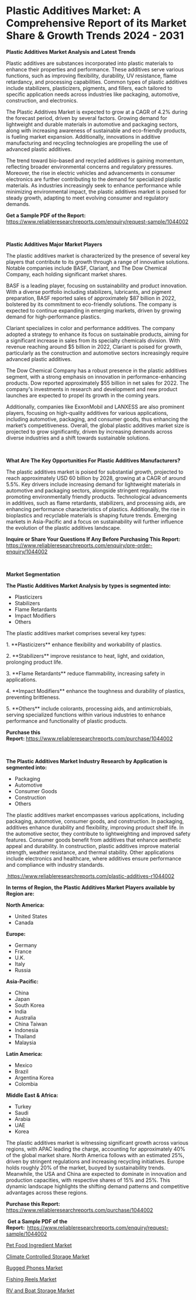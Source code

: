 <p><h1>Plastic Additives Market: A Comprehensive Report of its Market Share & Growth Trends 2024 - 2031</h1></p><p><strong>Plastic Additives Market Analysis and Latest Trends</strong></p>
<p><p>Plastic additives are substances incorporated into plastic materials to enhance their properties and performance. These additives serve various functions, such as improving flexibility, durability, UV resistance, flame retardancy, and processing capabilities. Common types of plastic additives include stabilizers, plasticizers, pigments, and fillers, each tailored to specific application needs across industries like packaging, automotive, construction, and electronics.</p><p>The Plastic Additives Market is expected to grow at a CAGR of 4.2% during the forecast period, driven by several factors. Growing demand for lightweight and durable materials in automotive and packaging sectors, along with increasing awareness of sustainable and eco-friendly products, is fueling market expansion. Additionally, innovations in additive manufacturing and recycling technologies are propelling the use of advanced plastic additives.</p><p>The trend toward bio-based and recycled additives is gaining momentum, reflecting broader environmental concerns and regulatory pressures. Moreover, the rise in electric vehicles and advancements in consumer electronics are further contributing to the demand for specialized plastic materials. As industries increasingly seek to enhance performance while minimizing environmental impact, the plastic additives market is poised for steady growth, adapting to meet evolving consumer and regulatory demands.</p></p>
<p><strong>Get a Sample PDF of the Report:&nbsp;</strong> <a href="https://www.reliableresearchreports.com/enquiry/request-sample/1044002?utm_campaign=32&utm_medium=2&utm_source=Github&utm_content=ia&utm_term=13112024&utm_id=plastic-additives">https://www.reliableresearchreports.com/enquiry/request-sample/1044002</a></p>
<p>&nbsp;</p>
<p><strong>Plastic Additives Major Market Players</strong></p>
<p><p>The plastic additives market is characterized by the presence of several key players that contribute to its growth through a range of innovative solutions. Notable companies include BASF, Clariant, and The Dow Chemical Company, each holding significant market shares.</p><p>BASF is a leading player, focusing on sustainability and product innovation. With a diverse portfolio including stabilizers, lubricants, and pigment preparation, BASF reported sales of approximately $87 billion in 2022, bolstered by its commitment to eco-friendly solutions. The company is expected to continue expanding in emerging markets, driven by growing demand for high-performance plastics.</p><p>Clariant specializes in color and performance additives. The company adopted a strategy to enhance its focus on sustainable products, aiming for a significant increase in sales from its specialty chemicals division. With revenue reaching around $5 billion in 2022, Clariant is poised for growth, particularly as the construction and automotive sectors increasingly require advanced plastic additives.</p><p>The Dow Chemical Company has a robust presence in the plastic additives segment, with a strong emphasis on innovation in performance-enhancing products. Dow reported approximately $55 billion in net sales for 2022. The company's investments in research and development and new product launches are expected to propel its growth in the coming years.</p><p>Additionally, companies like ExxonMobil and LANXESS are also prominent players, focusing on high-quality additives for various applications, including automotive, packaging, and consumer goods, thus enhancing the market’s competitiveness. Overall, the global plastic additives market size is projected to grow significantly, driven by increasing demands across diverse industries and a shift towards sustainable solutions.</p></p>
<p>&nbsp;</p>
<p><strong>What Are The Key Opportunities For Plastic Additives Manufacturers?</strong></p>
<p><p>The plastic additives market is poised for substantial growth, projected to reach approximately USD 60 billion by 2028, growing at a CAGR of around 5.5%. Key drivers include increasing demand for lightweight materials in automotive and packaging sectors, alongside stringent regulations promoting environmentally friendly products. Technological advancements in additives, such as flame retardants, stabilizers, and processing aids, are enhancing performance characteristics of plastics. Additionally, the rise in bioplastics and recyclable materials is shaping future trends. Emerging markets in Asia-Pacific and a focus on sustainability will further influence the evolution of the plastic additives landscape.</p></p>
<p><strong>Inquire or Share Your Questions If Any Before Purchasing This Report:</strong> <a href="https://www.reliableresearchreports.com/enquiry/pre-order-enquiry/1044002?utm_campaign=32&utm_medium=2&utm_source=Github&utm_content=ia&utm_term=13112024&utm_id=plastic-additives">https://www.reliableresearchreports.com/enquiry/pre-order-enquiry/1044002</a></p>
<p>&nbsp;</p>
<p><strong>Market Segmentation</strong></p>
<p><strong>The Plastic Additives Market Analysis by types is segmented into:</strong></p>
<p><ul><li>Plasticizers</li><li>Stabilizers</li><li>Flame Retardants</li><li>Impact Modifiers</li><li>Others</li></ul></p>
<p><p>The plastic additives market comprises several key types: </p><p>1. **Plasticizers** enhance flexibility and workability of plastics. </p><p>2. **Stabilizers** improve resistance to heat, light, and oxidation, prolonging product life. </p><p>3. **Flame Retardants** reduce flammability, increasing safety in applications. </p><p>4. **Impact Modifiers** enhance the toughness and durability of plastics, preventing brittleness. </p><p>5. **Others** include colorants, processing aids, and antimicrobials, serving specialized functions within various industries to enhance performance and functionality of plastic products.</p></p>
<p><strong>Purchase this Report:&nbsp;</strong><a href="https://www.reliableresearchreports.com/purchase/1044002?utm_campaign=32&utm_medium=2&utm_source=Github&utm_content=ia&utm_term=13112024&utm_id=plastic-additives">https://www.reliableresearchreports.com/purchase/1044002</a></p>
<p>&nbsp;</p>
<p><strong>The Plastic Additives Market Industry Research by Application is segmented into:</strong></p>
<p><ul><li>Packaging</li><li>Automotive</li><li>Consumer Goods</li><li>Construction</li><li>Others</li></ul></p>
<p><p>The plastic additives market encompasses various applications, including packaging, automotive, consumer goods, and construction. In packaging, additives enhance durability and flexibility, improving product shelf life. In the automotive sector, they contribute to lightweighting and improved safety features. Consumer goods benefit from additives that enhance aesthetic appeal and durability. In construction, plastic additives improve material strength, weather resistance, and thermal stability. Other applications include electronics and healthcare, where additives ensure performance and compliance with industry standards.</p></p>
<p><a href="https://www.reliableresearchreports.com/plastic-additives-r1044002?utm_campaign=32&utm_medium=2&utm_source=Github&utm_content=ia&utm_term=13112024&utm_id=plastic-additives">&nbsp;https://www.reliableresearchreports.com/plastic-additives-r1044002</a></p>
<p><strong>In terms of Region, the Plastic Additives Market Players available by Region are:</strong></p>
<p>
    <p> <strong> North America: </strong>
        <ul>
            <li>United States</li>
            <li>Canada</li>
        </ul>
        </p> 
    <p> <strong> Europe: </strong>
        <ul>
            <li>Germany</li>
            <li>France</li>
            <li>U.K.</li>
            <li>Italy</li>
            <li>Russia</li>
        </ul>
        </p> 
    <p> <strong> Asia-Pacific: </strong>
        <ul>
            <li>China</li>
            <li>Japan</li>
            <li>South Korea</li>
            <li>India</li>
            <li>Australia</li>
            <li>China Taiwan</li>
            <li>Indonesia</li>
            <li>Thailand</li>
            <li>Malaysia</li>
        </ul>
        </p> 
    <p> <strong> Latin America: </strong>
        <ul>
            <li>Mexico</li>
            <li>Brazil</li>
            <li>Argentina Korea</li>
            <li>Colombia</li>
        </ul>
        </p> 
    <p> <strong> Middle East & Africa: </strong>
        <ul>
            <li>Turkey</li>
            <li>Saudi</li>
            <li>Arabia</li>
            <li>UAE</li>
            <li>Korea</li>
        </ul>
    </p>
    </p>
<p><p>The plastic additives market is witnessing significant growth across various regions, with APAC leading the charge, accounting for approximately 40% of the global market share. North America follows with an estimated 25%, driven by stringent regulations and increasing recycling initiatives. Europe holds roughly 20% of the market, buoyed by sustainability trends. Meanwhile, the USA and China are expected to dominate in innovation and production capacities, with respective shares of 15% and 25%. This dynamic landscape highlights the shifting demand patterns and competitive advantages across these regions.</p></p>
<p><strong>Purchase this Report: </strong><a href="https://www.reliableresearchreports.com/purchase/1044002?utm_campaign=32&utm_medium=2&utm_source=Github&utm_content=ia&utm_term=13112024&utm_id=plastic-additives">https://www.reliableresearchreports.com/purchase/1044002</a></p>
<p>&nbsp;<strong>Get a Sample PDF of the Report:&nbsp;&nbsp;</strong><a href="https://www.reliableresearchreports.com/enquiry/request-sample/1044002?utm_campaign=32&utm_medium=2&utm_source=Github&utm_content=ia&utm_term=13112024&utm_id=plastic-additives">https://www.reliableresearchreports.com/enquiry/request-sample/1044002</a></p>
<p><strong></strong></p>
<p><p><a href="https://github.com/irfadac/Market-Research-Report-List-5/blob/main/pet-food-ingredient-market.md?utm_campaign=32&utm_medium=2&utm_source=Github&utm_content=ia&utm_term=13112024&utm_id=plastic-additives">Pet Food Ingredient Market</a></p><p><a href="https://issuu.com/reportprime-2/docs/climate-controlled-storage-market-s_40ae984dc2c550?utm_campaign=32&utm_medium=2&utm_source=Github&utm_content=ia&utm_term=13112024&utm_id=plastic-additives">Climate Controlled Storage Market</a></p><p><a href="https://www.linkedin.com/pulse/rugged-phones-market-penetration-strategies-untapped-markets-growth-h6hac?utm_campaign=32&utm_medium=2&utm_source=Github&utm_content=ia&utm_term=13112024&utm_id=plastic-additives">Rugged Phones Market</a></p><p><a href="https://www.linkedin.com/pulse/fishing-reels-market-revolution-size-share-emerging-trends-2024-hbt3c?utm_campaign=32&utm_medium=2&utm_source=Github&utm_content=ia&utm_term=13112024&utm_id=plastic-additives">Fishing Reels Market</a></p><p><a href="https://issuu.com/reportprime-2/docs/rv-and-boat-storage-market-size-203_66c5ac06d35b92?utm_campaign=32&utm_medium=2&utm_source=Github&utm_content=ia&utm_term=13112024&utm_id=plastic-additives">RV and Boat Storage Market</a></p></p>